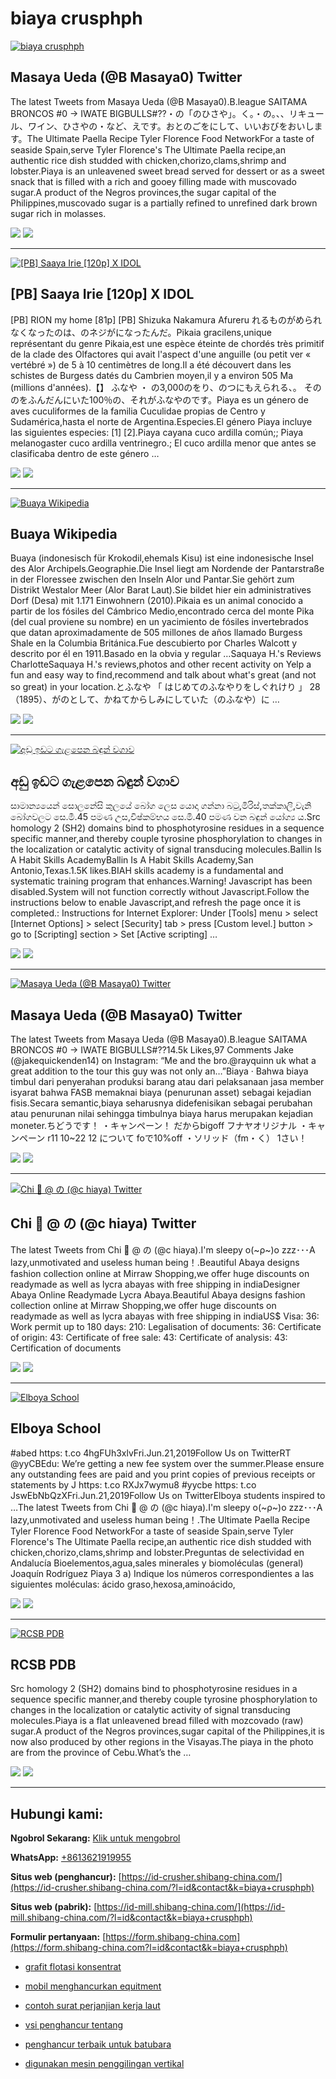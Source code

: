 # biaya crusphph

<a href="https://swt.shibang-china.com/?l=id&img&k=biaya+crusphph" target="_blank">![biaya crusphph](http://static.shibang-china.com/all-800x300/1276.jpg)</a>

## Masaya Ueda (@B Masaya0) Twitter
The latest Tweets from Masaya Ueda (@B Masaya0).B.league SAITAMA BRONCOS #0 → IWATE BIGBULLS#??・の「のひさや」。く。・の。、、リキュール、ワイン、ひさやの・など、えです。おとのごをにして、いいおびをおいします。The Ultimate Paella Recipe Tyler Florence Food NetworkFor a taste of seaside Spain,serve Tyler Florence's The Ultimate Paella recipe,an authentic rice dish studded with chicken,chorizo,clams,shrimp and lobster.Piaya is an unleavened sweet bread served for dessert or as a sweet snack that is filled with a rich and gooey filling made with muscovado sugar.A product of the Negros provinces,the sugar capital of the Philippines,muscovado sugar is a partially refined to unrefined dark brown sugar rich in molasses.


<a href="https://whatsapp.shibangsoft.com/WhatsApp.php" target="_blank" title="WhatsApp">![](http://static.shibang-china.com/icon/whatsapp.png)</a> <a href="https://swt.shibang-china.com/?l=id&icon&k=biaya+crusphph" target="_blank">![](http://static.shibang-china.com/icon/chat-id.png)</a>

---

<a href="https://swt.shibang-china.com/?l=id&img&k=biaya+crusphph" target="_blank">![[PB] Saaya Irie [120p] X IDOL](http://static.shibang-china.com/all-800x300/1122.jpg)</a>

## [PB] Saaya Irie [120p] X IDOL
[PB] RION my home [81p] [PB] Shizuka Nakamura Afureru れるものがめられなくなったのは、のネジがになったんだ。Pikaia gracilens,unique repr&#233;sentant du genre Pikaia,est une esp&#232;ce &#233;teinte de chord&#233;s tr&#232;s primitif de la clade des Olfactores qui avait l'aspect d'une anguille (ou petit ver &#171; vert&#233;br&#233; &#187;) de 5 &#224; 10 centim&#232;tres de long.Il a &#233;t&#233; d&#233;couvert dans les schistes de Burgess dat&#233;s du Cambrien moyen,il y a environ 505 Ma (millions d'ann&#233;es).【】 ふなや ・ の3,000のをり、のつにもえられる、。 そののをふんだんにいた100％の、それがふなやのです。Piaya es un g&#233;nero de aves cuculiformes de la familia Cuculidae propias de Centro y Sudam&#233;rica,hasta el norte de Argentina.Especies.El g&#233;nero Piaya incluye las siguientes especies: [1] [2].Piaya cayana cuco ardilla com&#250;n;; Piaya melanogaster cuco ardilla ventrinegro.; El cuco ardilla menor que antes se clasificaba dentro de este g&#233;nero …


<a href="https://whatsapp.shibangsoft.com/WhatsApp.php" target="_blank" title="WhatsApp">![](http://static.shibang-china.com/icon/whatsapp.png)</a> <a href="https://swt.shibang-china.com/?l=id&icon&k=biaya+crusphph" target="_blank">![](http://static.shibang-china.com/icon/chat-id.png)</a>

---

<a href="https://swt.shibang-china.com/?l=id&img&k=biaya+crusphph" target="_blank">![Buaya Wikipedia](http://static.shibang-china.com/all-800x300/1174.jpg)</a>

## Buaya Wikipedia
Buaya (indonesisch f&#252;r Krokodil,ehemals Kisu) ist eine indonesische Insel des Alor Archipels.Geographie.Die Insel liegt am Nordende der Pantarstra&#223;e in der Floressee zwischen den Inseln Alor und Pantar.Sie geh&#246;rt zum Distrikt Westalor Meer (Alor Barat Laut).Sie bildet hier ein administratives Dorf (Desa) mit 1.171 Einwohnern (2010).Pikaia es un animal conocido a partir de los f&#243;siles del C&#225;mbrico Medio,encontrado cerca del monte Pika (del cual proviene su nombre) en un yacimiento de f&#243;siles invertebrados que datan aproximadamente de 505 millones de a&#241;os llamado Burgess Shale en la Columbia Brit&#225;nica.Fue descubierto por Charles Walcott y descrito por &#233;l en 1911.Basado en la obvia y regular …Saquaya H.'s Reviews CharlotteSaquaya H.'s reviews,photos and other recent activity on Yelp a fun and easy way to find,recommend and talk about what's great (and not so great) in your location.とふなや 「 はじめてのふなやりをしぐれけり 」 28（1895）、がのとして、かねてからしみにしていた（のふなや）に …


<a href="https://whatsapp.shibangsoft.com/WhatsApp.php" target="_blank" title="WhatsApp">![](http://static.shibang-china.com/icon/whatsapp.png)</a> <a href="https://swt.shibang-china.com/?l=id&icon&k=biaya+crusphph" target="_blank">![](http://static.shibang-china.com/icon/chat-id.png)</a>

---

<a href="https://swt.shibang-china.com/?l=id&img&k=biaya+crusphph" target="_blank">![අඩු ඉඩට ගැළපෙන බඳුන් වගාව](http://static.shibang-china.com/all-800x300/1516.jpg)</a>

## අඩු ඉඩට ගැළපෙන බඳුන් වගාව
සාමාන්‍යයෙන් සොලනේසි කුලයේ බෝග ලෙස යොදා ගන්නා බටු,මිරිස්‌,තක්‌කාලි,වැනි බෝගවලට සෙ.මී.45 පමණ උස,විෂ්කම්භය සෙ.මි.40 පමණ වන බඳුන් යෝග්‍ය ය.Src homology 2 (SH2) domains bind to phosphotyrosine residues in a sequence specific manner,and thereby couple tyrosine phosphorylation to changes in the localization or catalytic activity of signal transducing molecules.Ballin Is A Habit Skills AcademyBallin Is A Habit Skills Academy,San Antonio,Texas.1.5K likes.BIAH skills academy is a fundamental and systematic training program that enhances.Warning! Javascript has been disabled.System will not function correctly without Javascript.Follow the instructions below to enable Javascript,and refresh the page once it is completed.: Instructions for Internet Explorer: Under [Tools] menu &gt; select [Internet Options] &gt; select [Security] tab &gt; press [Custom level.] button &gt; go to [Scripting] section &gt; Set [Active scripting] …


<a href="https://whatsapp.shibangsoft.com/WhatsApp.php" target="_blank" title="WhatsApp">![](http://static.shibang-china.com/icon/whatsapp.png)</a> <a href="https://swt.shibang-china.com/?l=id&icon&k=biaya+crusphph" target="_blank">![](http://static.shibang-china.com/icon/chat-id.png)</a>

---

<a href="https://swt.shibang-china.com/?l=id&img&k=biaya+crusphph" target="_blank">![Masaya Ueda (@B Masaya0) Twitter](http://static.shibang-china.com/all-800x300/1247.jpg)</a>

## Masaya Ueda (@B Masaya0) Twitter
The latest Tweets from Masaya Ueda (@B Masaya0).B.league SAITAMA BRONCOS #0 → IWATE BIGBULLS#??14.5k Likes,97 Comments Jake (@jakequickenden14) on Instagram: “Me and the bro.@rayquinn uk what a great addition to the tour this guy was not only an…”Biaya&nbsp;&#0183;&#32;Bahwa biaya timbul dari penyerahan produksi barang atau dari pelaksanaan jasa member isyarat bahwa FASB memaknai biaya (penurunan asset) sebagai kejadian fisis.Secara semantic,biaya seharusnya didefenisikan sebagai perubahan atau penurunan nilai sehingga timbulnya biaya harus merupakan kejadian moneter.ちどうです！ ・キャンペーン！ だからbigoff フナヤオリジナル ・キャンペーン r11 10~22 12 について foで10%off ・ソリッド（fm・く） 1さい！


<a href="https://whatsapp.shibangsoft.com/WhatsApp.php" target="_blank" title="WhatsApp">![](http://static.shibang-china.com/icon/whatsapp.png)</a> <a href="https://swt.shibang-china.com/?l=id&icon&k=biaya+crusphph" target="_blank">![](http://static.shibang-china.com/icon/chat-id.png)</a>

---

<a href="https://swt.shibang-china.com/?l=id&img&k=biaya+crusphph" target="_blank">![Chi 🌸 @ の (@c hiaya) Twitter](http://static.shibang-china.com/all-800x300/581.jpg)</a>

## Chi 🌸 @ の (@c hiaya) Twitter
The latest Tweets from Chi 🌸 @ の (@c hiaya).I'm sleepy o(~ρ~)o zzz･･･A lazy,unmotivated and useless human being！.Beautiful Abaya designs fashion collection online at Mirraw Shopping,we offer huge discounts on readymade as well as lycra abayas with free shipping in indiaDesigner Abaya Online Readymade Lycra Abaya.Beautiful Abaya designs fashion collection online at Mirraw Shopping,we offer huge discounts on readymade as well as lycra abayas with free shipping in indiaUS$ Visa: 36: Work permit up to 180 days: 210: Legalisation of documents: 36: Certificate of origin: 43: Certificate of free sale: 43: Certificate of analysis: 43: Certification of documents


<a href="https://whatsapp.shibangsoft.com/WhatsApp.php" target="_blank" title="WhatsApp">![](http://static.shibang-china.com/icon/whatsapp.png)</a> <a href="https://swt.shibang-china.com/?l=id&icon&k=biaya+crusphph" target="_blank">![](http://static.shibang-china.com/icon/chat-id.png)</a>

---

<a href="https://swt.shibang-china.com/?l=id&img&k=biaya+crusphph" target="_blank">![Elboya School](http://static.shibang-china.com/all-800x300/683.jpg)</a>

## Elboya School
#abed https: t.co 4hgFUh3xlvFri.Jun.21,2019Follow Us on TwitterRT @yyCBEdu: We’re getting a new fee system over the summer.Please ensure any outstanding fees are paid and you print copies of previous receipts or statements by J https: t.co RXJx7wymu8 #yycbe https: t.co JswEbNbQzXFri.Jun.21,2019Follow Us on TwitterElboya students inspired to …The latest Tweets from Chi 🌸 @ の (@c hiaya).I'm sleepy o(~ρ~)o zzz･･･A lazy,unmotivated and useless human being！.The Ultimate Paella Recipe Tyler Florence Food NetworkFor a taste of seaside Spain,serve Tyler Florence's The Ultimate Paella recipe,an authentic rice dish studded with chicken,chorizo,clams,shrimp and lobster.Preguntas de selectividad en Andaluc&#237;a Bioelementos,agua,sales minerales y biomol&#233;culas (general) Joaqu&#237;n Rodr&#237;guez Piaya 3 a) Indique los n&#250;meros correspondientes a las siguientes mol&#233;culas: &#225;cido graso,hexosa,amino&#225;cido,


<a href="https://whatsapp.shibangsoft.com/WhatsApp.php" target="_blank" title="WhatsApp">![](http://static.shibang-china.com/icon/whatsapp.png)</a> <a href="https://swt.shibang-china.com/?l=id&icon&k=biaya+crusphph" target="_blank">![](http://static.shibang-china.com/icon/chat-id.png)</a>

---

<a href="https://swt.shibang-china.com/?l=id&img&k=biaya+crusphph" target="_blank">![RCSB PDB](http://static.shibang-china.com/all-800x300/1394.jpg)</a>

## RCSB PDB
Src homology 2 (SH2) domains bind to phosphotyrosine residues in a sequence specific manner,and thereby couple tyrosine phosphorylation to changes in the localization or catalytic activity of signal transducing molecules.Piaya is a flat unleavened bread filled with mozcovado (raw) sugar.A product of the Negros provinces,sugar capital of the Philippines,it is now also produced by other regions in the Visayas.The piaya in the photo are from the province of Cebu.What’s the …

<a href="https://whatsapp.shibangsoft.com/WhatsApp.php" target="_blank" title="WhatsApp">![](http://static.shibang-china.com/icon/whatsapp.png)</a> <a href="https://swt.shibang-china.com/?l=id&icon&k=biaya+crusphph" target="_blank">![](http://static.shibang-china.com/icon/chat-id.png)</a>

---
## Hubungi kami:

**Ngobrol Sekarang:** [Klik untuk mengobrol](https://swt.shibang-china.com?l=id&contact&k=biaya+crusphph)

**WhatsApp:**  [+8613621919955](https://whatsapp.shibangsoft.com/WhatsApp.php)

**Situs web (penghancur):** [https://id-crusher.shibang-china.com/](https://id-crusher.shibang-china.com/?l=id&contact&k=biaya+crusphph)

**Situs web (pabrik):** [https://id-mill.shibang-china.com/](https://id-mill.shibang-china.com/?l=id&contact&k=biaya+crusphph)

**Formulir pertanyaan:** [https://form.shibang-china.com](https://form.shibang-china.com?l=id&contact&k=biaya+crusphph)

* [grafit flotasi konsentrat](../44/grafit%20flotasi%20konsentrat.md)

* [mobil menghancurkan equitment](../47/mobil%20menghancurkan%20equitment.md)

* [contoh surat perjanjian kerja laut](../42/contoh%20surat%20perjanjian%20kerja%20laut.md)

* [vsi penghancur tentang](../46/vsi%20penghancur%20tentang.md)

* [penghancur terbaik untuk batubara](../45/penghancur%20terbaik%20untuk%20batubara.md)

* [digunakan mesin penggilingan vertikal](../45/digunakan%20mesin%20penggilingan%20vertikal.md)